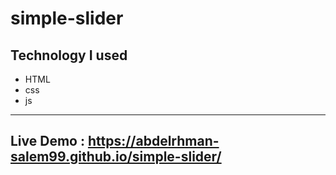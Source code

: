 # simple-slider


Technology I used
---
- HTML 
- css 
- js


--- 

## Live Demo : <https://abdelrhman-salem99.github.io/simple-slider/>

